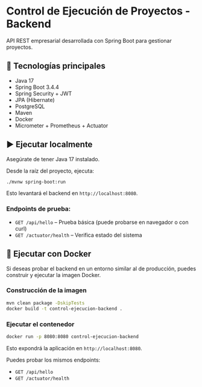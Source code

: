 # Control de Ejecución de Proyectos - Backend

API REST empresarial desarrollada con Spring Boot para gestionar proyectos.

## 🚀 Tecnologías principales

- Java 17
- Spring Boot 3.4.4
- Spring Security + JWT
- JPA (Hibernate)
- PostgreSQL
- Maven
- Docker
- Micrometer + Prometheus + Actuator

## ▶️ Ejecutar localmente

Asegúrate de tener Java 17 instalado.

Desde la raíz del proyecto, ejecuta:

```bash
./mvnw spring-boot:run
```

Esto levantará el backend en `http://localhost:8080`.

### Endpoints de prueba:

- `GET /api/hello` – Prueba básica (puede probarse en navegador o con curl)
- `GET /actuator/health` – Verifica estado del sistema

## 🐳 Ejecutar con Docker

Si deseas probar el backend en un entorno similar al de producción, puedes construir y ejecutar la imagen Docker.

### Construcción de la imagen

```bash
mvn clean package -DskipTests
docker build -t control-ejecucion-backend .
```

### Ejecutar el contenedor

```bash
docker run -p 8080:8080 control-ejecucion-backend
```

Esto expondrá la aplicación en `http://localhost:8080`.

Puedes probar los mismos endpoints:

- `GET /api/hello`
- `GET /actuator/health`